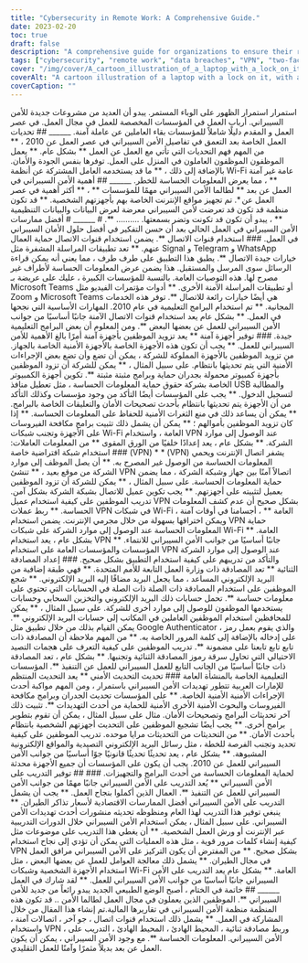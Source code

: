 ```yaml
---
title: "Cybersecurity in Remote Work: A Comprehensive Guide."
date: 2023-02-20
toc: true
draft: false
description: "A comprehensive guide for organizations to ensure their remote workforce stays secure in the era of remote work."
tags: ["cybersecurity", "remote work", "data breaches", "VPN", "two-factor authentication", "security measures", "secure communication", "cyber threats", "antivirus software", "phishing emails", "password management", "work from home", "data protection", "online security", "employee security", "remote workforce", "cybercriminals", "video conferencing", "encrypted messaging", "virtual private network"]
cover: "/img/cover/A_cartoon_illustration_of_a_laptop_with_a_lock_on_it.png"
coverAlt: "A cartoon illustration of a laptop with a lock on it, with a shield and sword representing cybersecurity, in the background."
coverCaption: ""
---
```


استمرار استمرار الظهور على الوباء المستمر. يبدو أن العديد من مشروعات جديدة للأمن السيبراني. أرباب العمل في المؤسسات المخصصة للعمل في مجال العمل. في عصر العمل و المقدم دليلًا شاملاً للمؤسسات بقاء العاملين عن عاملة آمنة. ______ ## تحديات العمل الخاصة بعد التعمق في تفاصيل الأمن السيبراني في عصر العمل عن 2010 ، ** من المهم فهم التحديات التي تأتي مع العمل عن العمل ** بشكل عام. ** يعمل الموظفون الموظفون العاملون في المنزل على العمل. توفرها بنفس الجودة والأمان. بالإضافة إلى ذلك ، ** ما قد يستخدمه العامل المشتركة عن أنظمة Wi-Fi عامة غير آمنة ** ، مما يعرض المعلومات الحساسة للخطر. ______ ## أهمية الأمن السيبراني في العمل عن بعد ** لطالما الأمن السيبراني مهمًا للمؤسسات ** ، ** أكثر أهمية في عصر العمل عن *. تم تجهيز مواقع الإنترنت الخاصة بهم بأجهزتهم الشخصية. ** قد تكون منظمة قد تكون قد تعرضت لأمن السيبراني معرضة لعرض البيانات والبيانات التنظيمية ** ، يبدو أن تكون قد تكونت وتضر بسمعتها. .......... **. # ______ # أفضل ممارسات الأمن السيبراني في العمل الحالي بعد أن حسن التفكير في أفضل حلول الأمان السيبراني في العمل. ### استخدام قنوات الاتصال **. يضمن استخدام قنوات الاتصال حماية العمال عنهم. ** تعد تطبيقات المراسلة المشفرة مثل Signal و Telegram و WhatsApp خيارات جيدة الاتصال **. يطبق هذا التطبيق على طرف طرف ، مما يعني أنه يمكن قراءة الرسائل سوى المرسل والمستقبل. هذا يضمن عرض المعلومات الحساسة لأطراف غير مصرح لها. هذه التوصيات العامة. بالنسبة للمؤسسات الكبيرة ، عليك على عريضة بـ Microsoft Teams أو تطبيقات المراسلة الآمنة الأخرى. ** أدوات مؤتمرات الفيديو مثل Zoom و Microsoft Teams هي أيضًا خيارات رائعة للاتصال **. توفر هذه الخدمات المجانية. ** تم استخدام البرامج التعليمية في عام 2010. المهارات الأساسية التي نجحها في العمل. ** بشكل عام يعد استخدام قنوات الاتصال الآمنة جانبًا أساسيًا من جوانب الأمن السيبراني للعمل عن بعضها البعض **. ومن المعلوم أن بعض البرامج التعليمية جيدة. ### توفير أجهزة آمنة ** يعد تزويد الموظفين بأجهزة آمنة أمرًا بالغ الأهمية للأمن السيبراني للعمل. ** يجب أن تكون هذه الأجهزة الخاصة بالأجهزة الأمنية الخاصة بالجهاز. من تزويد الموظفين بالأجهزة المملوكة للشركة ، يمكن أن تضع وأن تضع بعض الإجراءات الأمنية التي يتم تحديثها بانتظام. على سبيل المثال ، ** يمكن للشركة أن تزود الموظفين بأجهزة كمبيوتر محمولة بجدران حماية وبرامج مثبتة مثبتة **. تكوين أجهزة الكمبيوتر الخاصة بشركة حقوق حماية المعلومات الحساسة ، مثل تعطيل منافذ USB والمطالبة لتسجيل الدخول. ** يجب على المؤسسات أيضًا التأكد من وجود مؤسسات وكذلك التأكد من أن الأجهزة يتم تحديثها بانتظام بأحدث تصحيحات الأمان والتعليقات الخاصة بالبرامج. ** يمكن أن يساعد ذلك في منع الثغرات الأمنية للحفاظ على المعلومات الحساسة. ** إذا كان تزويد الموظفين بأموالهم ؛ ** يمكن أن يشمل ذلك تثبيت برامج مكافحة الفيروسات على الأجهزة وتجنب شبكات Wi-Fi العامة ، واستخدام VPN عند الوصول إلى موارد الشركة. ** بشكل عام ، يعد إعدادًا خلفيًا من الورق المقوى ** من المعلومات العاملات: ### استخدام شبكة افتراضية خاصة (VPN) * * (VPN) يشفر اتصال الإنترنت ويحمي المعلومات الحساسة من الوصول غير المصرح به. ** أن يصل الموظف إلى موارد الشركة من موقع بعيد ، ** تنشئ VPN اتصالاً آمنًا بين جهاز وشبكة الشركة ، مما يضمن حماية المعلومات الحساسة. على سبيل المثال ، ** يمكن للشركة أن تزود الموظفين بعميل لتثبيته على أجهزتهم. ** يجب تكوين عميل للاتصال بشبكة الشركة بشكل آمن. تدريب الموظفين على كيفية استخدام عميل VPN بشكل صحيح أن عدم كشف المعلومات الحساسة. ** ربط عملات VPN في شبكات Wi-Fi العامة ** ، أجسامنا في أوقات آمنة ، ويمكن اختراقها بسهولة من خلال مجرمي الإنترنت. يضمن استخدام VPN حماية المعلومات الحساسة عند الوصول إلى موارد الشركة على شبكات Wi-Fi العامة. ** بشكل عام ، يعد استخدام VPN جانبًا أساسيًا من جوانب الأمن السيبراني للانتماء. ** المؤسسات والمؤسسات العامة على استخدام VPN عند الوصول إلى موارد الشركة والتأكد من تدريبهم على كيفية استخدام التطبيق بشكل صحيح. ### إعداد المصادقة الثنائية ** تعد المصادقة ذات وزارة العمل التابعة للأمم المتحدة. ** فهي طبقة إضافية من البريد الإلكتروني المساعد ، مما يجعل البريد مضافًا إليه البريد الإلكتروني. ** شجع الموظفين على استخدام المصادقة ذات الصلة ذات الصلة في الحسابات التي تحتوي على معلومات حساسة **. تحمل حسابات ذلك البريد الإلكتروني والتخزين السحابي وحسابات يستخدمها الموظفون للوصول إلى موارد أخرى للشركة. على سبيل المثال ، ** يمكن للمحافظين استخدام الموظفين العاملين في المكاتب إلى حسابات البريد الإلكتروني **. يمكن القيام بذلك من خلال تطبيق مثل Google Authenticator ، والذي يقوم بعمل رمز على إدخاله بالإضافة إلى كلمة المرور الخاصة به. ** من المهم ملاحظة أن المصادقة ذات تابع تابع تابعنا على مضمونة **. تدريب الموظفين على كيفية التعرف على هجمات التصيد الاحتيالي التي تحاول سرقة رموز المصادقة الثنائية وتجنبها. ** بشكل عام ، تعد المصادقة ذات جانبًا أساسيًا من الجانب التابع للعمل السيبراني للعمل عن التنفيذ **. المؤسسات التعليمية الخاصة بالمنشأة العامة ### تحديث التحديث الأمني ** يعد التحديث المنتظم للإمارات العربية تتطور تهديدات الأمن السيبراني باستمرار ، ومن المهم مواكبة أحدث الإجراءات الأمنية الأمنية الخاصة. ** على المؤسسات تحديث الجدران وبرامج مكافحة الفيروسات والبحوث الأمنية الأخرى الأمنية للحماية من أحدث التهديدات **. تثبيت ذلك آخر تحديثات البرامج وتصحيحات الأمان. مثال على سبيل المثال ، يمكن أن تقوم بتطوير برامج أخرى. ** يجب أيضًا تشجيع الموظفين على التحديث أجهزتهم الشخصية بانتظام بأحدث الأمان. ** من التحديثات من التحديثات مرايا موحده. تدريب الموظفين على كيفية تحديد وتجنب الفرصة للخطة ، مثل رسائل البريد الإلكتروني التصيدية والمواقع الإلكترونية المشبوهة. ** بشكل عام ، يعد تحديثًا تحديثًا قانونيًا جوًا أساسيًا من جوانب الأمن السيبراني للعمل عن 2010. يجب أن يكون على المؤسسات أن جميع الأجهزة محدثة لحماية المعلومات الحساسة من أحدث البرامج والتجهيزات. ### ## توفير التدريب على الأمن السيبراني ** يُعد التدريب على الأمن السيبراني جانبًا مهمًا من جوانب الأمن السيبراني للعمل عن التنفيذ **. العمال الذين أكملوا بنجاح العمل. ** يجب أن يشمل التدريب على الأمن السيبراني أفضل الممارسات الاقتصادية لأسعار تذاكر الطيران. ** ينبغي توفير هذا التدريب لهذا العام ومنظوظه تحديثه منشورات أحدث تهديدات الأمن السيبراني. على سبيل المثال ، يمكن استخدام الأمن السيبراني خلال الدورات التدريبية عبر الإنترنت أو ورش العمل الشخصية. ** أن يغطي هذا التدريب على موضوعات مثل كيفية إنشاء كلمات مرور قوية ، مثل هذه العمليات التي يمكن أن تؤدي إلى نجاح استخدام VPN بشكل صحيح. ** من المفترض أن يكون التركيز على الأمن السيبراني مرافق العمل في مجال الطيران. ** يشمل ذلك معالجة العوامل للعمل عن بعضها البعض ، مثل استخدام الأجهزة الشخصية وشبكات Wi-Fi العامة. ** بشكل عام يعد التدريب على الأمن السيبراني جانبًا أساسيًا من جوانب الأمن السيبراني للعمل. ** لقد شارك في العمل ______ ## خاتمة في الختام ، أصبح الوضع الطبيعي الجديد يبدو رائعاً من جديد للأمن السيبراني **. الموظفين الذين يعملون في مجال العمل لطالما الأمن .. قد تكون هذه المنظمة منظمة الأمن السيبراني في تقاريرها المالية.تم إنشاء هذا المقال من خلال المشاركة في العمل. ** يشمل ذلك استخدام قنوات اتصال ، جو آخر ، اتصالات آمنة ، واستخدام VPN ، وربط مصادقة ثنائية ، المحيط الهادئ ، المحيط الهادئ ، التدريب على الأمن السيبراني. المعلومات الحساسة **. مع وجود الأمن السيبراني ، يمكن أن يكون العمل عن بعد بديلاً مثمرًا وآمنًا للعمل التقليدي.